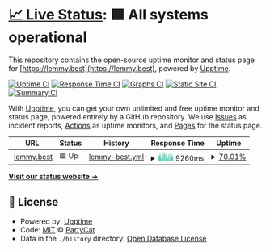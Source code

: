 # [📈 Live Status](https://Curly-Mo.github.io/lemmy.best-upptime): <!--live status--> **🟩 All systems operational**

This repository contains the open-source uptime monitor and status page for [https://lemmy.best](https://lemmy.best), powered by [Upptime](https://github.com/upptime/upptime).

[![Uptime CI](https://github.com/Curly-Mo/lemmy.best-upptime/workflows/Uptime%20CI/badge.svg)](https://github.com/Curly-Mo/lemmy.best-upptime/actions?query=workflow%3A%22Uptime+CI%22)
[![Response Time CI](https://github.com/Curly-Mo/lemmy.best-upptime/workflows/Response%20Time%20CI/badge.svg)](https://github.com/Curly-Mo/lemmy.best-upptime/actions?query=workflow%3A%22Response+Time+CI%22)
[![Graphs CI](https://github.com/Curly-Mo/lemmy.best-upptime/workflows/Graphs%20CI/badge.svg)](https://github.com/Curly-Mo/lemmy.best-upptime/actions?query=workflow%3A%22Graphs+CI%22)
[![Static Site CI](https://github.com/Curly-Mo/lemmy.best-upptime/workflows/Static%20Site%20CI/badge.svg)](https://github.com/Curly-Mo/lemmy.best-upptime/actions?query=workflow%3A%22Static+Site+CI%22)
[![Summary CI](https://github.com/Curly-Mo/lemmy.best-upptime/workflows/Summary%20CI/badge.svg)](https://github.com/Curly-Mo/lemmy.best-upptime/actions?query=workflow%3A%22Summary+CI%22)

With [Upptime](https://upptime.js.org), you can get your own unlimited and free uptime monitor and status page, powered entirely by a GitHub repository. We use [Issues](https://github.com/Curly-Mo/lemmy.best-upptime/issues) as incident reports, [Actions](https://github.com/Curly-Mo/lemmy.best-upptime/actions) as uptime monitors, and [Pages](https://Curly-Mo.github.io/lemmy.best-upptime) for the status page.

<!--start: status pages-->
<!-- This summary is generated by Upptime (https://github.com/upptime/upptime) -->
<!-- Do not edit this manually, your changes will be overwritten -->
<!-- prettier-ignore -->
| URL | Status | History | Response Time | Uptime |
| --- | ------ | ------- | ------------- | ------ |
| <img alt="" src="https://icons.duckduckgo.com/ip3/lemmy.best.ico" height="13"> [lemmy.best](https://lemmy.best) | 🟩 Up | [lemmy-best.yml](https://github.com/Curly-Mo/lemmy.best-upptime/commits/HEAD/history/lemmy-best.yml) | <details><summary><img alt="Response time graph" src="./graphs/lemmy-best/response-time-week.png" height="20"> 9260ms</summary><br><a href="https://status.lemmy.best/history/lemmy-best"><img alt="Response time 6392" src="https://img.shields.io/endpoint?url=https%3A%2F%2Fraw.githubusercontent.com%2FCurly-Mo%2Flemmy.best-upptime%2FHEAD%2Fapi%2Flemmy-best%2Fresponse-time.json"></a><br><a href="https://status.lemmy.best/history/lemmy-best"><img alt="24-hour response time 7470" src="https://img.shields.io/endpoint?url=https%3A%2F%2Fraw.githubusercontent.com%2FCurly-Mo%2Flemmy.best-upptime%2FHEAD%2Fapi%2Flemmy-best%2Fresponse-time-day.json"></a><br><a href="https://status.lemmy.best/history/lemmy-best"><img alt="7-day response time 9260" src="https://img.shields.io/endpoint?url=https%3A%2F%2Fraw.githubusercontent.com%2FCurly-Mo%2Flemmy.best-upptime%2FHEAD%2Fapi%2Flemmy-best%2Fresponse-time-week.json"></a><br><a href="https://status.lemmy.best/history/lemmy-best"><img alt="30-day response time 9449" src="https://img.shields.io/endpoint?url=https%3A%2F%2Fraw.githubusercontent.com%2FCurly-Mo%2Flemmy.best-upptime%2FHEAD%2Fapi%2Flemmy-best%2Fresponse-time-month.json"></a><br><a href="https://status.lemmy.best/history/lemmy-best"><img alt="1-year response time 6373" src="https://img.shields.io/endpoint?url=https%3A%2F%2Fraw.githubusercontent.com%2FCurly-Mo%2Flemmy.best-upptime%2FHEAD%2Fapi%2Flemmy-best%2Fresponse-time-year.json"></a></details> | <details><summary><a href="https://status.lemmy.best/history/lemmy-best">70.01%</a></summary><a href="https://status.lemmy.best/history/lemmy-best"><img alt="All-time uptime 98.45%" src="https://img.shields.io/endpoint?url=https%3A%2F%2Fraw.githubusercontent.com%2FCurly-Mo%2Flemmy.best-upptime%2FHEAD%2Fapi%2Flemmy-best%2Fuptime.json"></a><br><a href="https://status.lemmy.best/history/lemmy-best"><img alt="24-hour uptime 69.70%" src="https://img.shields.io/endpoint?url=https%3A%2F%2Fraw.githubusercontent.com%2FCurly-Mo%2Flemmy.best-upptime%2FHEAD%2Fapi%2Flemmy-best%2Fuptime-day.json"></a><br><a href="https://status.lemmy.best/history/lemmy-best"><img alt="7-day uptime 70.01%" src="https://img.shields.io/endpoint?url=https%3A%2F%2Fraw.githubusercontent.com%2FCurly-Mo%2Flemmy.best-upptime%2FHEAD%2Fapi%2Flemmy-best%2Fuptime-week.json"></a><br><a href="https://status.lemmy.best/history/lemmy-best"><img alt="30-day uptime 77.76%" src="https://img.shields.io/endpoint?url=https%3A%2F%2Fraw.githubusercontent.com%2FCurly-Mo%2Flemmy.best-upptime%2FHEAD%2Fapi%2Flemmy-best%2Fuptime-month.json"></a><br><a href="https://status.lemmy.best/history/lemmy-best"><img alt="1-year uptime 97.23%" src="https://img.shields.io/endpoint?url=https%3A%2F%2Fraw.githubusercontent.com%2FCurly-Mo%2Flemmy.best-upptime%2FHEAD%2Fapi%2Flemmy-best%2Fuptime-year.json"></a></details>

<!--end: status pages-->

[**Visit our status website →**](https://Curly-Mo.github.io/lemmy.best-upptime)

## 📄 License

- Powered by: [Upptime](https://github.com/upptime/upptime)
- Code: [MIT](./LICENSE) © [PartyCat](http://lemmy.best/u/PartyCat)
- Data in the `./history` directory: [Open Database License](https://opendatacommons.org/licenses/odbl/1-0/)
